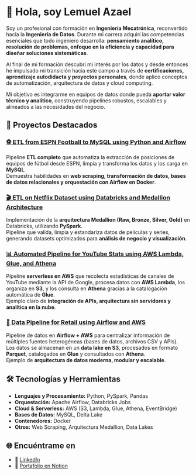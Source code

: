 # 👋 Hola, soy Lemuel Azael

Soy un profesional con formación en **Ingeniería Mecatrónica**, reconvertido hacia la **Ingeniería de Datos**. Durante mi carrera adquirí las competencias esenciales que todo ingeniero desarrolla: **pensamiento analítico, resolución de problemas, enfoque en la eficiencia y capacidad para diseñar soluciones sistemáticas**.

Al final de mi formación descubrí mi interés por los datos y desde entonces he impulsado mi transición hacia este campo a través de **certificaciones, aprendizaje autodidacta y proyectos personales**, donde aplico conceptos de automatización, arquitectura de datos y cloud computing.

Mi objetivo es integrarme en equipos de datos donde pueda **aportar valor técnico y analítico**, construyendo pipelines robustos, escalables y alineados a las necesidades del negocio.

## 🚀 Proyectos Destacados

### [⚽ ETL from ESPN Football to MySQL using Python and Airflow](https://github.com/LemuelAzael/espn-etl-python-airflow)
Pipeline **ETL completo** que automatiza la extracción de posiciones de equipos de fútbol desde ESPN, limpia y transforma los datos y los carga en **MySQL**.  
Demuestra habilidades en **web scraping, transformación de datos, bases de datos relacionales y orquestación con Airflow en Docker**.

### [🎬 ETL on Netflix Dataset using Databricks and Medallion Architecture](https://github.com/LemuelAzael/netflix-etl-pyspark-databricks)
Implementación de la **arquitectura Medallion (Raw, Bronze, Silver, Gold)** en Databricks, utilizando **PySpark**.  
Pipeline que valida, limpia y estandariza datos de películas y series, generando datasets optimizados para **análisis de negocio y visualización**.

### [📊 Automated Pipeline for YouTube Stats using AWS Lambda, Glue, and Athena](https://github.com/LemuelAzael/youtube-stats-pipeline-lambda-glue-athena)
Pipeline **serverless en AWS** que recolecta estadísticas de canales de YouTube mediante la API de Google, procesa datos con **AWS Lambda**, los organiza en **S3**, y los consulta en **Athena** gracias a la catalogación automática de **Glue**.  
Ejemplo claro de **integración de APIs, arquitectura sin servidores y analítica en la nube**.

### [🛒 Data Pipeline for Retail using Airflow and AWS](https://github.com/LemuelAzael/retail-multisource-pipeline-python-airflow-aws)
Pipeline de datos en **Airflow + AWS** para centralizar información de múltiples fuentes heterogéneas (bases de datos, archivos CSV y APIs).  
Los datos se almacenan en un **data lake en S3**, procesados en formato **Parquet**, catalogados en **Glue** y consultados con **Athena**.  
Ejemplo de **arquitectura de datos moderna, modular y escalable**.

## 🛠️ Tecnologías y Herramientas

- **Lenguajes y Procesamiento:** Python, PySpark, Pandas  
- **Orquestación:** Apache Airflow, Databricks Jobs  
- **Cloud & Serverless:** AWS (S3, Lambda, Glue, Athena, EventBridge)  
- **Bases de Datos:** MySQL, Delta Lake  
- **Contenedores:** Docker  
- **Otros:** Web Scraping, Arquitectura Medallion, Data Lakes  

## 🌐 Encuéntrame en

- 💼 [LinkedIn](https://www.linkedin.com/in/lemuel-azael/)  
- 📑 [Portafolio en Notion](https://www.notion.so/Portafolio-Lemuel-Carrillo-2179ec6ab8528029ba54f3bf3363f993?source=copy_link)  
